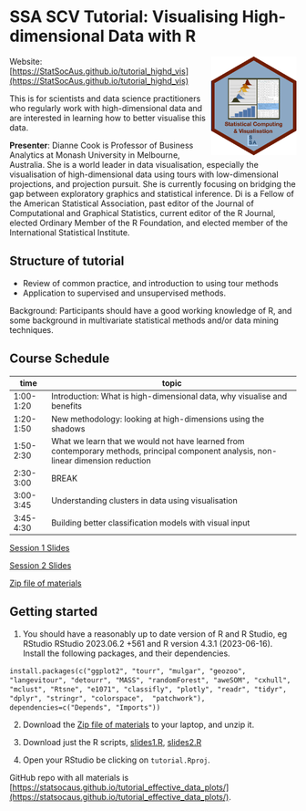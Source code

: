 # SSA SCV Tutorial: Visualising High-dimensional Data with R 

<img src="SCV3.png" align="right" width="150" />

Website: [https://StatSocAus.github.io/tutorial_highd_vis](https://StatSocAus.github.io/tutorial_highd_vis)

This is for scientists and data science practitioners who regularly work with high-dimensional data and are interested in learning how to better visualise this data. 

**Presenter**: Dianne Cook is Professor of Business Analytics at Monash University in Melbourne, Australia.  She is a world leader in data visualisation, especially the visualisation of high-dimensional data using tours with low-dimensional projections, and projection pursuit.  She is currently focusing on bridging the gap between exploratory graphics and statistical inference.  Di is a Fellow of the American Statistical Association, past editor of the Journal of Computational and Graphical Statistics, current editor of the R Journal, elected Ordinary Member of the R Foundation, and elected member of the International Statistical Institute.

## Structure of tutorial

- Review of common practice, and introduction to using tour methods
- Application to supervised and unsupervised methods.

Background: Participants should have a good working knowledge of R, and some background in multivariate statistical methods and/or data mining techniques.

## Course Schedule

| time | topic |
|------|-------|
|1:00-1:20|	Introduction: What is high-dimensional data, why visualise and benefits| 
|1:20-1:50|	New methodology: looking at high-dimensions using the shadows |
|1:50-2:30|	What we learn that we would not have learned from contemporary methods, principal component analysis, non-linear dimension reduction|
|2:30-3:00|	BREAK|
|3:00-3:45|	Understanding clusters in data using visualisation|
|3:45-4:30|	Building better classification models with visual input|

[Session 1 Slides]()

[Session 2 Slides]()

[Zip file of materials]()

## Getting started

1. You should have a reasonably up to date version of R and R Studio, eg RStudio RStudio 2023.06.2 +561 and R version 4.3.1 (2023-06-16). Install the following packages, and their dependencies.

```
install.packages(c("ggplot2", "tourr", "mulgar", "geozoo", "langevitour", "detourr", "MASS", "randomForest", "aweSOM", "cxhull", "mclust", "Rtsne", "e1071", "classifly", "plotly", "readr", "tidyr", "dplyr", "stringr", "colorspace",  "patchwork"), dependencies=c("Depends", "Imports"))
```

2. Download the [Zip file of materials](https://statsocaus.github.io/tutorial_effective_data_plots/tutorial.zip) to your laptop, and unzip it. 

3. Download just the R scripts, [slides1.R](https://statsocaus.github.io/tutorial_effective_data_plots/slides1.R), [slides2.R](https://statsocaus.github.io/tutorial_effective_data_plots/slides2.R)

4. Open your RStudio be clicking on `tutorial.Rproj`. 

GitHub repo with all materials is 
[https://statsocaus.github.io/tutorial_effective_data_plots/](https://statsocaus.github.io/tutorial_effective_data_plots/).

